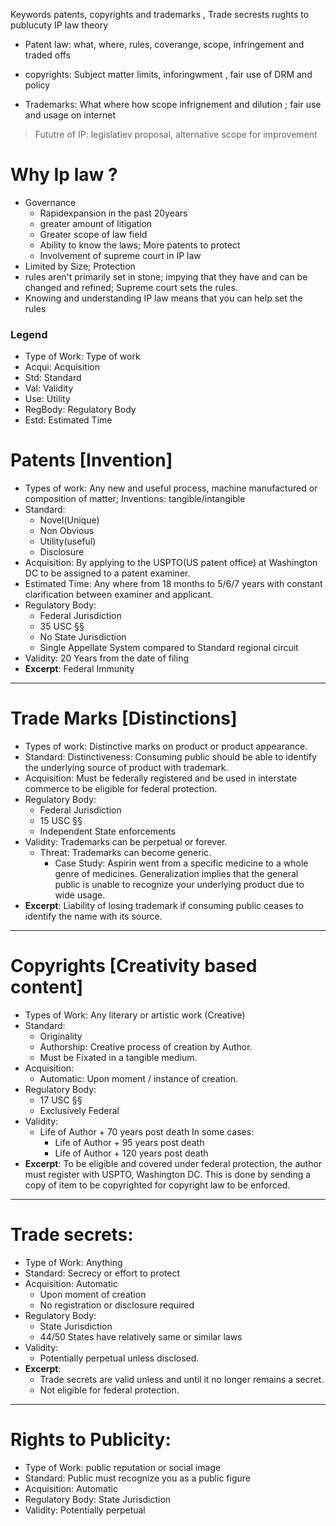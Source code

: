 Keywords
patents, copyrights and trademarks , Trade secrests rughts to publucuty IP law theory

- Patent law: what, where, rules, coverange, scope, infringement and traded offs

- copyrights: Subject matter limits, inforingwment , fair use of DRM and policy

- Trademarks: What where how scope infrignement and dilution ; fair use and usage on internet

> Fututre of IP: legislatiev proposal, alternative scope for improvement

# Why Ip law ?
- Governance
    - Rapidexpansion in the past 20years
    - greater amount of litigation
    - Greater scope of law field
    - Ability to know the laws; More patents to protect
    - Involvement of supreme court in IP law
- Limited by Size; Protection
- rules aren't primarily set in stone; impying that they have and can be changed and refined; Supreme court sets the rules.
- Knowing and understanding IP law means that you can help set the rules

### Legend
- Type of Work: Type of work
- Acqui: Acquisition
- Std: Standard
- Val: Validity
- Use: Utility
- RegBody: Regulatory Body
- Estd: Estimated Time

# Patents [Invention]
- Types of work:
    Any new and useful process, machine manufactured or composition of matter; Inventions: tangible/intangible
- Standard:
    - Novel(Unique)
    - Non Obvious
    - Utility(useful)
    - Disclosure
- Acquisition:
    By applying to the USPTO(US patent office) at Washington DC to be assigned to a patent examiner.
- Estimated Time:
    Any where from 18 months to 5/6/7 years with constant clarification between examiner and applicant.
- Regulatory Body:
    - Federal Jurisdiction
    - 35 USC §§
    - No State Jurisdiction
    - Single Appellate System compared to Standard regional circuit
- Validity: 20 Years from the date of filing
- __Excerpt__:
    Federal Immunity
--------------------------------------------------------------------------------
# Trade Marks [Distinctions]
- Types of work:
    Distinctive marks on product or product appearance.
- Standard:
    Distinctiveness:
        Consuming public should be able to identify the underlying source of product with trademark.
- Acquisition:
    Must be federally registered and be used in interstate commerce to be eligible for federal protection.
- Regulatory Body:
    - Federal Jurisdiction
    - 15 USC §§
    - Independent State enforcements
- Validity:
    Trademarks can be perpetual or forever.
    - Threat:
        Trademarks can become generic.
        - Case Study:
            Aspirin went from a specific medicine to a whole genre of medicines.
        Generalization implies that the general public is unable to recognize your underlying product due to wide usage.
- __Excerpt__:
    Liability of losing trademark if consuming public ceases to identify the name with its source.
--------------------------------------------------------------------------------
# Copyrights [Creativity based content]
- Types of Work:
    Any literary or artistic work (Creative)
- Standard:
    - Originality
    - Authorship:
        Creative process of creation by Author.
    - Must be Fixated in a tangible medium.
- Acquisition:
    - Automatic:
        Upon moment / instance of creation.
- Regulatory Body:
    - 17 USC §§
    - Exclusively Federal
- Validity:
    - Life of Author + 70 years post death
    In some cases:
        - Life of Author + 95 years post death
        - Life of Author + 120 years post death
- __Excerpt__:
    To be eligible and covered under federal protection, the author must register with USPTO, Washington DC.
    This is done by sending a copy of item to be copyrighted for copyright law to be enforced.
--------------------------------------------------------------------------------
# Trade secrets:
- Type of Work: Anything
- Standard: Secrecy or effort to protect
- Acquisition: Automatic
    - Upon moment of creation
    - No registration or disclosure required
- Regulatory Body:
    - State Jurisdiction
    - 44/50 States have relatively same or similar laws
- Validity:
    - Potentially perpetual unless disclosed.
- __Excerpt__:
    - Trade secrets are valid unless and until it no longer remains a secret.
    - Not eligible for federal protection.
--------------------------------------------------------------------------------
# Rights to Publicity:
- Type of Work: public reputation or social image
- Standard: Public must recognize you as a public figure
- Acquisition: Automatic
- Regulatory Body: State Jurisdiction
- Validity: Potentially perpetual
